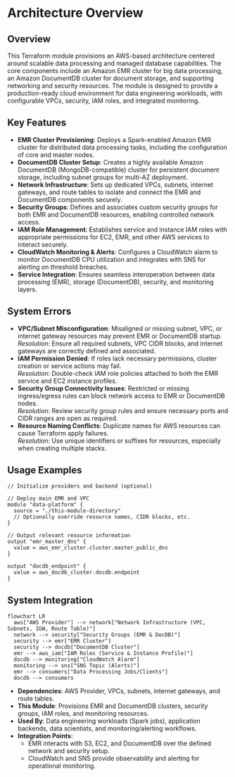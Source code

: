 # Architecture Overview

## Overview
This Terraform module provisions an AWS-based architecture centered around scalable data processing and managed database capabilities. The core components include an Amazon EMR cluster for big data processing, an Amazon DocumentDB cluster for document storage, and supporting networking and security resources. The module is designed to provide a production-ready cloud environment for data engineering workloads, with configurable VPCs, security, IAM roles, and integrated monitoring.

## Key Features
- **EMR Cluster Provisioning**: Deploys a Spark-enabled Amazon EMR cluster for distributed data processing tasks, including the configuration of core and master nodes.
- **DocumentDB Cluster Setup**: Creates a highly available Amazon DocumentDB (MongoDB-compatible) cluster for persistent document storage, including subnet groups for multi-AZ deployment.
- **Network Infrastructure**: Sets up dedicated VPCs, subnets, internet gateways, and route tables to isolate and connect the EMR and DocumentDB components securely.
- **Security Groups**: Defines and associates custom security groups for both EMR and DocumentDB resources, enabling controlled network access.
- **IAM Role Management**: Establishes service and instance IAM roles with appropriate permissions for EC2, EMR, and other AWS services to interact securely.
- **CloudWatch Monitoring & Alerts**: Configures a CloudWatch alarm to monitor DocumentDB CPU utilization and integrates with SNS for alerting on threshold breaches.
- **Service Integration**: Ensures seamless interoperation between data processing (EMR), storage (DocumentDB), security, and monitoring layers.

## System Errors
- **VPC/Subnet Misconfiguration**: Misaligned or missing subnet, VPC, or internet gateway resources may prevent EMR or DocumentDB startup.  
  *Resolution*: Ensure all required subnets, VPC CIDR blocks, and internet gateways are correctly defined and associated.
- **IAM Permission Denied**: If roles lack necessary permissions, cluster creation or service actions may fail.  
  *Resolution*: Double-check IAM role policies attached to both the EMR service and EC2 instance profiles.
- **Security Group Connectivity Issues**: Restricted or missing ingress/egress rules can block network access to EMR or DocumentDB nodes.  
  *Resolution*: Review security group rules and ensure necessary ports and CIDR ranges are open as required.
- **Resource Naming Conflicts**: Duplicate names for AWS resources can cause Terraform apply failures.  
  *Resolution*: Use unique identifiers or suffixes for resources, especially when creating multiple stacks.

## Usage Examples

```hcl
// Initialize providers and backend (optional)

// Deploy main EMR and VPC
module "data-platform" {
  source = "./this-module-directory"
  // Optionally override resource names, CIDR blocks, etc.
}

// Output relevant resource information
output "emr_master_dns" {
  value = aws_emr_cluster.cluster.master_public_dns
}

output "docdb_endpoint" {
  value = aws_docdb_cluster.docdb.endpoint
}
```

## System Integration

```mermaid
flowchart LR
  aws["AWS Provider"] --> network["Network Infrastructure (VPC, Subnets, IGW, Route Table)"]
  network --> security["Security Groups (EMR & DocDB)"]
  security --> emr["EMR Cluster"]
  security --> docdb["DocumentDB Cluster"]
  emr --> aws_iam["IAM Roles (Service & Instance Profile)"]
  docdb --> monitoring["CloudWatch Alarm"]
  monitoring --> sns["SNS Topic (Alerts)"]
  emr --> consumers["Data Processing Jobs/Clients"]
  docdb --> consumers
```

- **Dependencies**: AWS Provider, VPCs, subnets, internet gateways, and route tables.
- **This Module**: Provisions EMR and DocumentDB clusters, security groups, IAM roles, and monitoring resources.
- **Used By**: Data engineering workloads (Spark jobs), application backends, data scientists, and monitoring/alerting workflows.
- **Integration Points**: 
  - EMR interacts with S3, EC2, and DocumentDB over the defined network and security setup.
  - CloudWatch and SNS provide observability and alerting for operational monitoring.